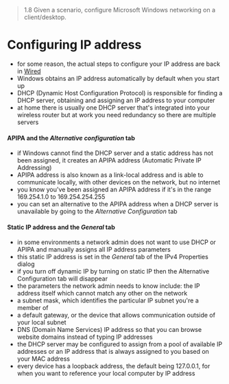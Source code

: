 > 1.8 Given a scenario, configure Microsoft Windows networking on a client/desktop.

# Configuring IP address

- for some reason, the actual steps to configure your IP address are back in [Wired](Wired.md)
- Windows obtains an IP address automatically by default when you start up
- DHCP (Dynamic Host Configuration Protocol) is responsible for finding a DHCP server, obtaining and assigning an IP address to your computer
- at home there is usually one DHCP server that's integrated into your wireless router but at work you need redundancy so there are multiple servers

#### APIPA and the *Alternative configuration* tab

- if Windows cannot find the DHCP server and a static address has not been assigned, it creates an APIPA address (Automatic Private IP Addressing) 
- APIPA address is also known as a link-local address and is able to communicate locally, with other devices on the network, but no internet 
- you know you've been assigned an APIPA address if it's in the range 169.254.1.0 to 169.254.254.255
- you can set an alternative to the APIPA address when a DHCP server is unavailable by going to the *Alternative Configuration* tab

#### Static IP address and the *General* tab

- in some environments a network admin does not want to use DHCP or APIPA and manually assigns all IP address parameters
- this static IP address is set in the *General* tab of the IPv4 Properties dialog 
- if you turn off dynamic IP by turning on static IP then the Alternative Configuration tab will disappear
- the parameters the network admin needs to know include: the IP address itself which cannot match any other on the network
- a subnet mask, which identifies the particular IP subnet you're a member of
- a default gateway, or the device that allows communication outside of your local subnet
- DNS (Domain Name Services) IP address so that you can browse website domains instead of typing IP addresses
- the DHCP server may be configured to assign from a pool of available IP addresses or an IP address that is always assigned to you based on your MAC address
- every device has a loopback address, the default being 127.0.0.1, for when you want to reference your local computer by IP address